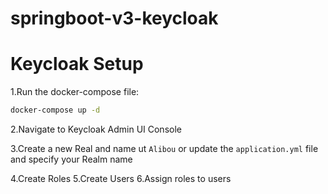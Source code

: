# springboot-v3-keycloak

# Keycloak Setup

1.Run the docker-compose file:

```sh
docker-compose up -d
```

2.Navigate to Keycloak Admin UI Console

3.Create a new Real and name ut `Alibou` or update the `application.yml` file and specify your Realm name

4.Create Roles
5.Create Users
6.Assign roles to users
